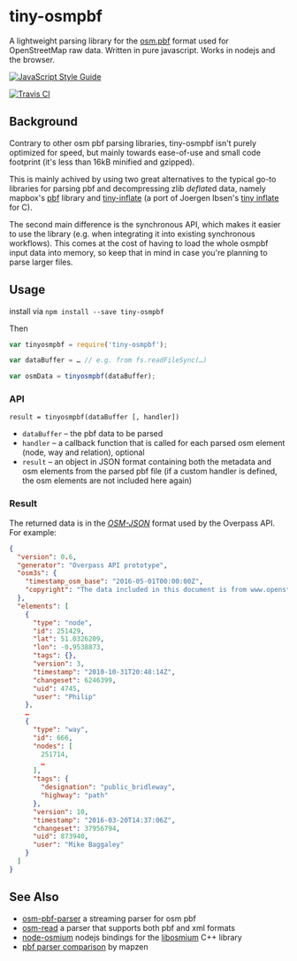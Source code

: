 # tiny-osmpbf

A lightweight parsing library for the [osm.pbf](https://wiki.openstreetmap.org/wiki/PBF_Format) format used for OpenStreetMap raw data.
Written in pure javascript. Works in nodejs and the browser.

[![JavaScript Style Guide](https://cdn.rawgit.com/feross/standard/master/badge.svg)](https://github.com/feross/standard)

[![Travis CI](https://travis-ci.org/tyrasd/tiny-osmpbf.svg)](https://travis-ci.org/tyrasd/tiny-osmpbf)

## Background

Contrary to other osm pbf parsing libraries, tiny-osmpbf isn't purely optimized for speed, but mainly towards ease-of-use and small code footprint (it's less than 16kB minified and gzipped).

This is mainly achived by using two great alternatives to the typical go-to libraries for parsing pbf and decompressing zlib *deflate*d data, namely mapbox's [pbf](https://github.com/mapbox/pbf) library and [tiny-inflate](https://github.com/devongovett/tiny-inflate) (a port of Joergen Ibsen's [tiny inflate](https://bitbucket.org/jibsen/tinf) for C).

The second main difference is the synchronous API, which makes it easier to use the library (e.g. when integrating it into existing synchronous workflows). This comes at the cost of having to load the whole osmpbf input data into memory, so keep that in mind in case you're planning to parse larger files.

## Usage

install via `npm install --save tiny-osmpbf`

Then

```javascript
var tinyosmpbf = require('tiny-osmpbf');

var dataBuffer = … // e.g. from fs.readFileSync(…)

var osmData = tinyosmpbf(dataBuffer);
```

### API

    result = tinyosmpbf(dataBuffer [, handler])

* `dataBuffer` – the pbf data to be parsed
* `handler` – a callback function that is called for each parsed osm element (node, way and relation), optional
* `result` – an object in JSON format containing both the metadata and osm elements from the parsed pbf file (if a custom handler is defined, the osm elements are not included here again)

### Result

The returned data is in the [*OSM-JSON*](https://overpass-api.de/output_formats.html#json) format used by the Overpass API. For example:

```json
{
  "version": 0.6,
  "generator": "Overpass API prototype",
  "osm3s": {
    "timestamp_osm_base": "2016-05-01T00:00:00Z",
    "copyright": "The data included in this document is from www.openstreetmap.org. The data is made available under ODbL."
  },
  "elements": [
    {
      "type": "node",
      "id": 251429,
      "lat": 51.0326209,
      "lon": -0.9538873,
      "tags": {},
      "version": 3,
      "timestamp": "2010-10-31T20:48:14Z",
      "changeset": 6246399,
      "uid": 4745,
      "user": "Philip"
    },
    …
    {
      "type": "way",
      "id": 666,
      "nodes": [
        251714,
        …
      ],
      "tags": {
        "designation": "public_bridleway",
        "highway": "path"
      },
      "version": 10,
      "timestamp": "2016-03-20T14:37:06Z",
      "changeset": 37956794,
      "uid": 873940,
      "user": "Mike Baggaley"
    }
  ]
}
```

## See Also

* [osm-pbf-parser](https://github.com/substack/osm-pbf-parser) a streaming parser for osm pbf
* [osm-read](https://github.com/marook/osm-read) a parser that supports both pbf and xml formats
* [node-osmium](https://github.com/osmcode/node-osmium) nodejs bindings for the [libosmium](https://github.com/osmcode/libosmium) C++ library
* [pbf parser comparison](https://github.com/pelias/pbf-parser-comparison) by mapzen
